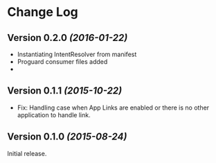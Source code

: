 Change Log
==========

Version 0.2.0 *(2016-01-22)*
----------------------------

 * Instantiating IntentResolver from manifest
 * Proguard consumer files added
 * 

Version 0.1.1 *(2015-10-22)*
----------------------------

 * Fix: Handling case when App Links are enabled or there is no other application to handle link.

Version 0.1.0 *(2015-08-24)*
----------------------------

Initial release.